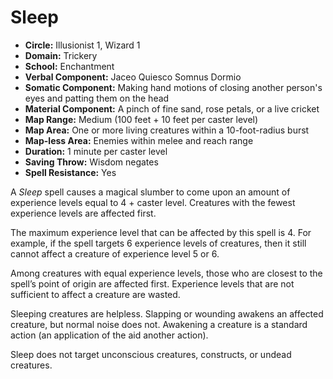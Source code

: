 # Sleep

- **Circle:** Illusionist 1, Wizard 1
- **Domain:** Trickery
- **School:** Enchantment
- **Verbal Component:** Jaceo Quiesco Somnus Dormio
- **Somatic Component:** Making hand motions of closing another person's eyes and patting them on the head
- **Material Component:** A pinch of fine sand, rose petals, or a live cricket
- **Map Range:** Medium (100 feet + 10 feet per caster level)
- **Map Area:** One or more living creatures within a 10-foot-radius burst
- **Map-less Area:** Enemies within melee and reach range
- **Duration:** 1 minute per caster level
- **Saving Throw:** Wisdom negates
- **Spell Resistance:** Yes

A *Sleep* spell causes a magical slumber to come upon an amount of experience levels equal to 4 + caster level. Creatures with the fewest experience levels are affected first.

The maximum experience level that can be affected by this spell is 4. For example, if the spell targets 6 experience levels of creatures, then it still cannot affect a creature of experience level 5 or 6.

Among creatures with equal experience levels, those who are closest to the spell’s point of origin are affected first. Experience levels that are not sufficient to affect a creature are wasted.

Sleeping creatures are helpless. Slapping or wounding awakens an affected creature, but normal noise does not. Awakening a creature is a standard action (an application of the aid another action).

Sleep does not target unconscious creatures, constructs, or undead creatures.
